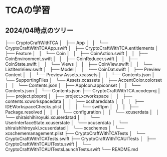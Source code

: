 #  TCAの学習

## 2024/04時点のツリー

├── CryptoCraftWithTCA
│   ├── App
│   │   └── CryptoCraftWithTCAApp.swift
│   ├── CryptoCraftWithTCA.entitlements
│   ├── Feature
│   │   └── Coin
│   │       ├── CoinAction.swift
│   │       ├── CoinEnvironment.swift
│   │       ├── CoinReducer.swift
│   │       ├── CoinState.swift
│   │       └── Views
│   │           ├── CoinView.swift
│   │           └── ListItemView.swift
│   ├── Model
│   │   └── CoinDat.swift
│   ├── Preview Content
│   │   └── Preview Assets.xcassets
│   │       └── Contents.json
│   └── SupportingFiles
│       └── Assets.xcassets
│           ├── AccentColor.colorset
│           │   └── Contents.json
│           ├── AppIcon.appiconset
│           │   └── Contents.json
│           └── Contents.json
├── CryptoCraftWithTCA.xcodeproj
│   ├── project.pbxproj
│   ├── project.xcworkspace
│   │   ├── contents.xcworkspacedata
│   │   ├── xcshareddata
│   │   │   ├── IDEWorkspaceChecks.plist
│   │   │   └── swiftpm
│   │   │       ├── Package.resolved
│   │   │       └── configuration
│   │   └── xcuserdata
│   │       └── shiraishihiroyuki.xcuserdatad
│   │           └── UserInterfaceState.xcuserstate
│   └── xcuserdata
│       └── shiraishihiroyuki.xcuserdatad
│           └── xcschemes
│               └── xcschememanagement.plist
├── CryptoCraftWithTCATests
│   └── CryptoCraftWithTCATests.swift
├── CryptoCraftWithTCAUITests
│   ├── CryptoCraftWithTCAUITests.swift
│   └── CryptoCraftWithTCAUITestsLaunchTests.swift
└── README.md


